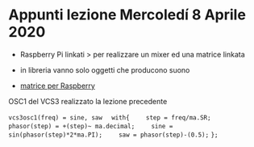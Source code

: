 # Appunti lezione Mercoledí 8 Aprile 2020

- Raspberry Pi linkati > per realizzare un mixer ed una matrice linkata

- in libreria vanno solo oggetti che producono suono

- [matrice per Raspberry](https://learn.adafruit.com/untztrument-trellis-midi-instrument)

OSC1 del VCS3 realizzato la lezione precedente

`vcs3osc1(freq) = sine, saw`
`  with{`
`    step = freq/ma.SR;`
`    phasor(step) = +(step)~ ma.decimal;`
`    sine = sin(phasor(step)*2*ma.PI);`
`    saw = phasor(step)-(0.5);`
`};`
